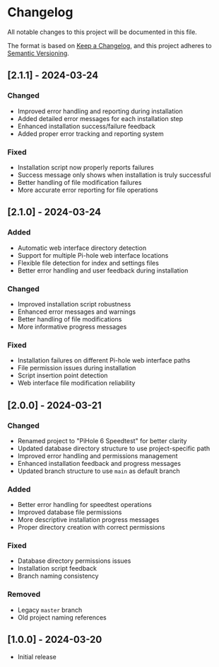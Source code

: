 # Changelog

All notable changes to this project will be documented in this file.

The format is based on [Keep a Changelog](https://keepachangelog.com/en/1.0.0/),
and this project adheres to [Semantic Versioning](https://semver.org/spec/v2.0.0.html).

## [2.1.1] - 2024-03-24

### Changed
- Improved error handling and reporting during installation
- Added detailed error messages for each installation step
- Enhanced installation success/failure feedback
- Added proper error tracking and reporting system

### Fixed
- Installation script now properly reports failures
- Success message only shows when installation is truly successful
- Better handling of file modification failures
- More accurate error reporting for file operations

## [2.1.0] - 2024-03-24

### Added
- Automatic web interface directory detection
- Support for multiple Pi-hole web interface locations
- Flexible file detection for index and settings files
- Better error handling and user feedback during installation

### Changed
- Improved installation script robustness
- Enhanced error messages and warnings
- Better handling of file modifications
- More informative progress messages

### Fixed
- Installation failures on different Pi-hole web interface paths
- File permission issues during installation
- Script insertion point detection
- Web interface file modification reliability

## [2.0.0] - 2024-03-21

### Changed
- Renamed project to "PiHole 6 Speedtest" for better clarity
- Updated database directory structure to use project-specific path
- Improved error handling and permissions management
- Enhanced installation feedback and progress messages
- Updated branch structure to use `main` as default branch

### Added
- Better error handling for speedtest operations
- Improved database file permissions
- More descriptive installation progress messages
- Proper directory creation with correct permissions

### Fixed
- Database directory permissions issues
- Installation script feedback
- Branch naming consistency

### Removed
- Legacy `master` branch
- Old project naming references

## [1.0.0] - 2024-03-20
- Initial release 